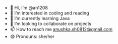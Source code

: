 - 👋 Hi, I’m @an1208
- 👀 I’m interested in coding and reading
- 🌱 I’m currently learning Java
- 💞️ I’m looking to collaborate on projects
- 📫 How to reach me anushka.sh0812@gmail.com
- 😄 Pronouns: she/her

<!---
an1208/an1208 is a ✨ special ✨ repository because its `README.md` (this file) appears on your GitHub profile.
You can click the Preview link to take a look at your changes.
--->

